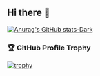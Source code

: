 ## Hi there 👋

[![Anurag's GitHub stats-Dark](https://github-readme-stats.vercel.app/api?username=jesalazaro&show_icons=true&theme=dark#gh-dark-mode-only)](https://github.com/anuraghazra/github-readme-stats#gh-dark-mode-only)

### 🏆 GitHub Profile Trophy

[![trophy](https://github-profile-trophy.vercel.app/?username=jesalazaro&no-frame=true&theme=onedark&rank=SECRET,SSS,SS,S,AAA,AA,A)](https://github.com/ryo-ma/github-profile-trophy)
